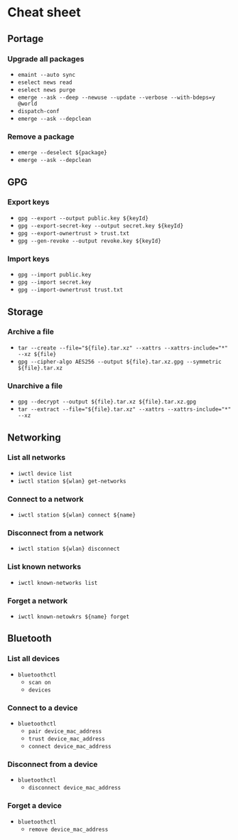 # Cheat sheet

## Portage

### Upgrade all packages
* `emaint --auto sync`
* `eselect news read`
* `eselect news purge`
* `emerge --ask --deep --newuse --update --verbose --with-bdeps=y @world`
* `dispatch-conf`
* `emerge --ask --depclean`

### Remove a package
* `emerge --deselect ${package}`
* `emerge --ask --depclean`

## GPG

### Export keys
* `gpg --export --output public.key ${keyId}`
* `gpg --export-secret-key --output secret.key ${keyId}`
* `gpg --export-ownertrust > trust.txt`
* `gpg --gen-revoke --output revoke.key ${keyId}`

### Import keys
* `gpg --import public.key`
* `gpg --import secret.key`
* `gpg --import-ownertrust trust.txt`

## Storage

### Archive a file
* `tar --create --file="${file}.tar.xz" --xattrs --xattrs-include="*" --xz ${file}`
* `gpg --cipher-algo AES256 --output ${file}.tar.xz.gpg --symmetric ${file}.tar.xz`

### Unarchive a file
* `gpg --decrypt --output ${file}.tar.xz ${file}.tar.xz.gpg`
* `tar --extract --file="${file}.tar.xz" --xattrs --xattrs-include="*" --xz`

## Networking

### List all networks
* `iwctl device list`
* `iwctl station ${wlan} get-networks`

### Connect to a network
* `iwctl station ${wlan} connect ${name}`

### Disconnect from a network
* `iwctl station ${wlan} disconnect`

### List known networks
* `iwctl known-networks list`

### Forget a network
* `iwctl known-netowkrs ${name} forget`

## Bluetooth

### List all devices
* `bluetoothctl`
    * `scan on`
    * `devices`

### Connect to a device
* `bluetoothctl`
    * `pair device_mac_address`
    * `trust device_mac_address`
    * `connect device_mac_address`
 
### Disconnect from a device
* `bluetoothctl`
    * `disconnect device_mac_address`
 
### Forget a device
* `bluetoothctl`
    * `remove device_mac_address`
